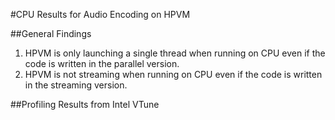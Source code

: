 
#CPU Results for Audio Encoding on HPVM

##General Findings

1. HPVM is only launching a single thread when running on CPU even if the code is written in the parallel version.
2. HPVM is not streaming when running on CPU even if the code is written in the streaming version.

##Profiling Results from Intel VTune

